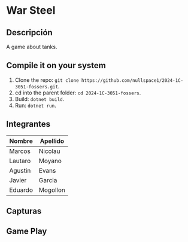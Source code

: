 # War Steel

## Descripción

A game about tanks.

## Compile it on your system

1. Clone the repo: `git clone https://github.com/nullspace1/2024-1C-3051-fossers.git`.
2. cd into the parent folder: `cd 2024-1C-3051-fossers`.
3. Build: `dotnet build`.
4. Run: `dotnet run`.

## Integrantes

| Nombre  | Apellido |
| ------- | -------- |
| Marcos  | Nicolau  |
| Lautaro | Moyano   |
| Agustin | Evans    |
| Javier  | Garcia   |
| Eduardo | Mogollon |

## Capturas

## Game Play
